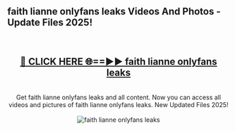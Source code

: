 <h2>faith lianne onlyfans leaks Videos And Photos - Update Files 2025!</h2>
<br>
<div align="center">
<h2><a href="https://top-ai-tools.click/QrbHav" rel="nofollow">🔴 CLICK HERE 🌐==►► faith lianne onlyfans leaks</a></h2>
<br>
Get faith lianne onlyfans leaks and all content. Now you can access all videos and pictures of faith lianne onlyfans leaks. New Updated Files 2025!
<br>
<br>
<a href="https://top-ai-tools.click/QrbHav" rel="nofollow" data-target="animated-image.originalLink"><img src="https://i.ibb.co.com/WyWwxjT/player-gif2.gif" alt="faith lianne onlyfans leaks" style="max-width: 100%; display: inline-block;" data-target="animated-image.originalImage"></a>
</div>
<br>